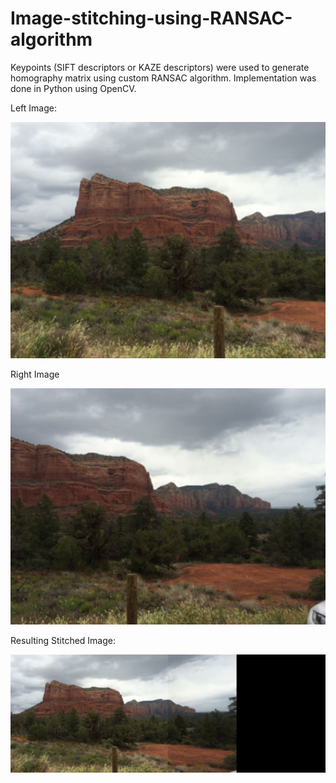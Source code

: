 # Image-stitching-using-RANSAC-algorithm
Keypoints (SIFT descriptors or KAZE descriptors) were used to generate homography matrix using custom RANSAC algorithm. Implementation was done in Python using OpenCV.

Left Image:

![I](left.jpg)

Right Image

![I](right.jpg)

Resulting Stitched Image:

![I](task2_result.jpg)

